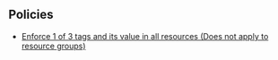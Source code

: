 ## Policies
  
  + [Enforce 1 of 3 tags and its value in all resources (Does not apply to resource groups)](https://github.com/xdanielribeiro/AzurePolicy/blob/master/Enforce-1-of-3-tags.json)
